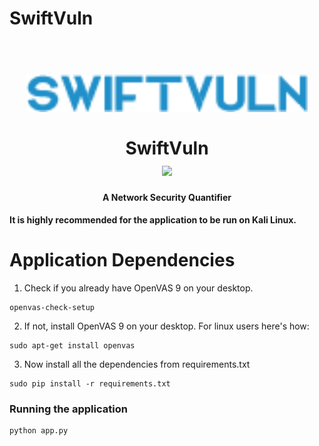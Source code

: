 # SwiftVuln
<h1 align="center">
  <br />
  <img src="./assets/buttons/logo_blue.png" alt="icon" width="450px" />
  <br/>
  <br/>
  SwiftVuln
  <br/>
  <img src="https://img.shields.io/badge/python-2.7.16-green.svg" />
  <br/>
</h1>
<h4 align="center">A Network Security Quantifier</h4>

**It is highly recommended for the application to be run on Kali Linux.**
# Application Dependencies

1. Check if you already have OpenVAS 9 on your desktop.

  ```
  openvas-check-setup
  ```
2. If not, install OpenVAS 9 on your desktop. For linux users here's how:
  ```
  sudo apt-get install openvas
  ```
3. Now install all the dependencies from requirements.txt
  ```
  sudo pip install -r requirements.txt
  ```
### Running the application
  ```
  python app.py
  ```